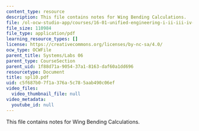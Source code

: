 ```yaml
---
content_type: resource
description: This file contains notes for Wing Bending Calculations.
file: /ol-ocw-studio-app/courses/16-01-unified-engineering-i-ii-iii-iv-fall-2005-spring-2006/c5f687b07f1a376a5c785aab490c06ef_spl10.pdf
file_size: 110984
file_type: application/pdf
learning_resource_types: []
license: https://creativecommons.org/licenses/by-nc-sa/4.0/
ocw_type: OCWFile
parent_title: Systems/Labs 06
parent_type: CourseSection
parent_uid: 1f88d71a-9054-37a1-8163-daf60a1dd696
resourcetype: Document
title: spl10.pdf
uid: c5f687b0-7f1a-376a-5c78-5aab490c06ef
video_files:
  video_thumbnail_file: null
video_metadata:
  youtube_id: null
---
```

This file contains notes for Wing Bending Calculations.